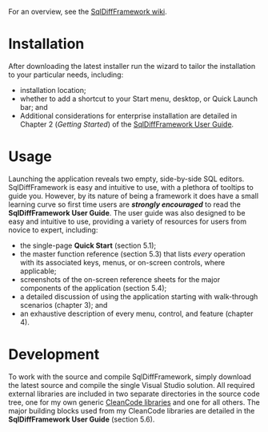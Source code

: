 For an overview, see the [SqlDiffFramework wiki](https://github.com/msorens/SqlDiffFramework/wiki).

# Installation
After downloading the latest installer run the wizard to tailor the installation to your particular needs, including:
* installation location; 
* whether to add a shortcut to your Start menu, desktop, or Quick Launch bar; and
* Additional considerations for enterprise installation are detailed
in Chapter 2 (_Getting Started_) of the [SqlDiffFramework User Guide](https://github.com/msorens/SqlDiffFramework/wiki/UserGuide).

# Usage
Launching the application reveals two empty, side-by-side SQL editors.
SqlDiffFramework is easy and intuitive to use, with a plethora of tooltips to guide you.
However, by its nature of being a framework it does have a small learning curve so first time users
are _**strongly encouraged**_ to read the **SqlDiffFramework User Guide**.
The user guide was also designed to be easy and intuitive to use, providing a variety of resources
for users from novice to expert, including:
* the single-page **Quick Start** (section 5.1);
* the master function reference (section 5.3) that lists _every_ operation with its associated keys, menus, or on-screen controls, where applicable;
* screenshots of the on-screen reference sheets for the major components of the application (section 5.4);
* a detailed discussion of using the application starting with walk-through scenarios (chapter 3); and
* an exhaustive description of every menu, control, and feature (chapter 4).

# Development
To work with the source and compile SqlDiffFramework, 
simply download the latest source and compile the single Visual Studio solution. 
All required external libraries are included in two separate directories in the source code tree,
one for my own generic [CleanCode libraries](http://cleancode.sourceforge.net/api/csharp/)
and one for all others. 
The major building blocks used from my CleanCode libraries are detailed in the **SqlDiffFramework User Guide** (section 5.6).
